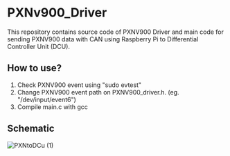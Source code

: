 # PXNv900_Driver
This repository contains source code of PXNV900 Driver and main code for sending PXNV900 data with CAN using Raspberry Pi to Differential Controller Unit (DCU).

## How to use?
1. Check PXNV900 event using "sudo evtest"
2. Change PXNV900 event path on PXNV900_driver.h. (eg. "/dev/input/event6")
3. Compile main.c with gcc

## Schematic
![PXNtoDCu (1)](https://github.com/user-attachments/assets/f30f65cf-c85e-4e92-b5dd-b9cae7ca5498)
